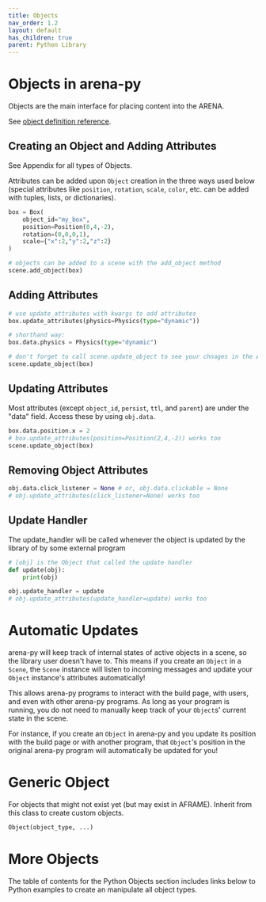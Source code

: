 ```yaml
---
title: Objects
nav_order: 1.2
layout: default
has_children: true
parent: Python Library
---
```


# Objects in arena-py

Objects are the main interface for placing content into the ARENA.

See [object definition reference](/content/schemas/definitions).

## Creating an Object and Adding Attributes
See Appendix for all types of Objects.

Attributes can be added upon `Object` creation in the three ways used below (special attributes like `position`, `rotation`, `scale`, `color`, etc. can be added with tuples, lists, or dictionaries).
```python
box = Box(
    object_id="my_box",
    position=Position(0,4,-2),
    rotation=(0,0,0,1),
    scale={"x":2,"y":2,"z":2}
)

# objects can be added to a scene with the add_object method
scene.add_object(box)
```

## Adding Attributes
```python
# use update_attributes with kwargs to add attributes
box.update_attributes(physics=Physics(type="dynamic"))

# shorthand way:
box.data.physics = Physics(type="dynamic")

# don't forget to call scene.update_object to see your chnages in the ARENA!
scene.update_object(box)
```

## Updating Attributes
Most attributes (except `object_id`, `persist`, `ttl`, and `parent`) are under the "data" field. Access these by using ```obj.data```.
```python
box.data.position.x = 2
# box.update_attributes(position=Position(2,4,-2)) works too
scene.update_object(box)
```

## Removing Object Attributes
```python
obj.data.click_listener = None # or, obj.data.clickable = None
# obj.update_attributes(click_listener=None) works too
```

## Update Handler
The update_handler will be called whenever the object is updated by the library of by some external program
```python
# [obj] is the Object that called the update handler
def update(obj):
    print(obj)

obj.update_handler = update
# obj.update_attributes(update_handler=update) works too
```

# Automatic Updates
arena-py will keep track of internal states of active objects in a scene, so the library user doesn't have to.
This means if you create an `Object` in a `Scene`, the `Scene` instance will listen to incoming messages and update
your `Object` instance's attributes automatically!

This allows arena-py programs to interact with the build page, with users, and even with other arena-py programs.
As long as your program is running, you do not need to manually keep track of your `Object`s' current state in the scene.

For instance, if you create an `Object` in arena-py and you update its position with the build page or with another program,
that `Object`'s position in the original arena-py program will automatically be updated for you!

# Generic Object
For objects that might not exist yet (but may exist in AFRAME). Inherit from this class to create custom objects.
```python
Object(object_type, ...)
```

# More Objects

The table of contents for the Python Objects section includes links below to Python examples to create an manipulate all object types.
